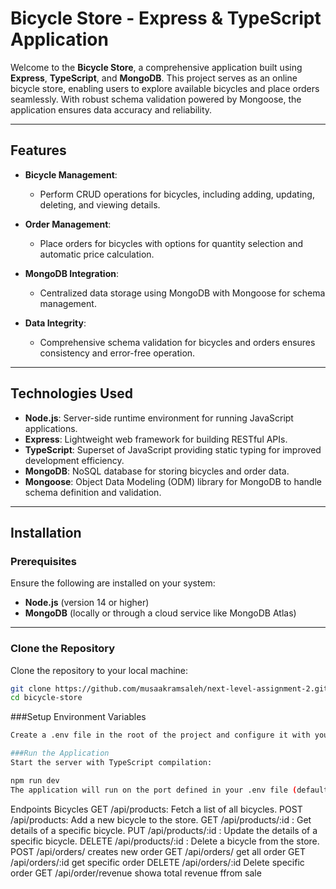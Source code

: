 # Bicycle Store - Express & TypeScript Application

Welcome to the **Bicycle Store**, a comprehensive application built using **Express**, **TypeScript**, and **MongoDB**. This project serves as an online bicycle store, enabling users to explore available bicycles and place orders seamlessly. With robust schema validation powered by Mongoose, the application ensures data accuracy and reliability.

---

## Features

- **Bicycle Management**:
  - Perform CRUD operations for bicycles, including adding, updating, deleting, and viewing details.
- **Order Management**:

  - Place orders for bicycles with options for quantity selection and automatic price calculation.

- **MongoDB Integration**:

  - Centralized data storage using MongoDB with Mongoose for schema management.

- **Data Integrity**:
  - Comprehensive schema validation for bicycles and orders ensures consistency and error-free operation.

---

## Technologies Used

- **Node.js**: Server-side runtime environment for running JavaScript applications.
- **Express**: Lightweight web framework for building RESTful APIs.
- **TypeScript**: Superset of JavaScript providing static typing for improved development efficiency.
- **MongoDB**: NoSQL database for storing bicycles and order data.
- **Mongoose**: Object Data Modeling (ODM) library for MongoDB to handle schema definition and validation.

---

## Installation

### Prerequisites

Ensure the following are installed on your system:

- **Node.js** (version 14 or higher)
- **MongoDB** (locally or through a cloud service like MongoDB Atlas)

---

### Clone the Repository

Clone the repository to your local machine:

```bash
git clone https://github.com/musaakramsaleh/next-level-assignment-2.git
cd bicycle-store
```

###Setup Environment Variables

```bash
Create a .env file in the root of the project and configure it with your MongoDB connection URI and the desired server port:
```

```bash
###Run the Application
Start the server with TypeScript compilation:

npm run dev
The application will run on the port defined in your .env file (default: 5000).
```

Endpoints
Bicycles
GET /api/products: Fetch a list of all bicycles.
POST /api/products: Add a new bicycle to the store.
GET /api/products/:id : Get details of a specific bicycle.
PUT /api/products/:id : Update the details of a specific bicycle.
DELETE /api/products/:id : Delete a bicycle from the store.
POST /api/orders/ creates new order
GET /api/orders/ get all order
GET /api/orders/:id get specific order
DELETE /api/orders/:id Delete specific order
GET /api/order/revenue showa total revenue ffrom sale
